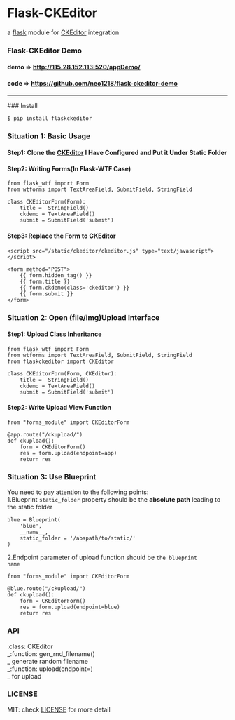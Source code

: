 Flask-CKEditor
===
a [flask](https://github.com/mitsuhiko/flask) module for [CKEditor](http://ckeditor.com) integration

### Flask-CKEditor Demo
#### demo => http://115.28.152.113:520/appDemo/
#### code => https://github.com/neo1218/flask-ckeditor-demo
<hr/>
### Install

    $ pip install flaskckeditor

### Situation 1: Basic Usage
#### Step1: Clone the [CKEditor](https://github.com/neo1218/Configured-CKEditor) I Have Configured and Put it Under Static Folder
#### Step2: Writing Forms(In Flask-WTF Case)

    from flask_wtf import Form
    from wtforms import TextAreaField, SubmitField, StringField

    class CKEditorForm(Form):
        title =  StringField()
        ckdemo = TextAreaField()
        submit = SubmitField('submit')

#### Step3: Replace the Form to CKEditor

    <script src="/static/ckeditor/ckeditor.js" type="text/javascript"></script>

    <form method="POST">
        {{ form.hidden_tag() }}
        {{ form.title }}
        {{ form.ckdemo(class='ckeditor') }}
        {{ form.submit }}
    </form>

### Situation 2: Open (file/img)Upload Interface
#### Step1: Upload Class Inheritance

    from flask_wtf import Form
    from wtforms import TextAreaField, SubmitField, StringField
    from flaskckeditor import CKEditor

    class CKEditorForm(Form, CKEditor):
        title =  StringField()
        ckdemo = TextAreaField()
        submit = SubmitField('submit')

#### Step2: Write Upload View Function

    from "forms_module" import CKEditorForm

    @app.route("/ckupload/")
    def ckupload():
        form = CKEditorForm()
        res = form.upload(endpoint=app)
        return res

### Situation 3: Use Blueprint
You need to pay attention to the following points:<br/>
1.Blueprint <code>static_folder</code> property should be the **absolute path** leading to the static folder

    blue = Blueprint(
        'blue',
        __name__,
        static_folder = '/abspath/to/static/'
    )


2.Endpoint parameter of upload function should be <code>the blueprint name</code>

    from "forms_module" import CKEditorForm

    @blue.route("/ckupload/")
    def ckupload():
        form = CKEditorForm()
        res = form.upload(endpoint=blue)
        return res

### API
:class: CKEditor <br/>
    \_:function: gen_rnd_filename() <br/>
        \_ generate random filename <br/>
    \_:function: upload(endpoint=) <br/>
        \_ for upload

### LICENSE
MIT: check [LICENSE](https://github.com/neo1218/flask-ckeditor/blob/master/LICENSE) for more detail

